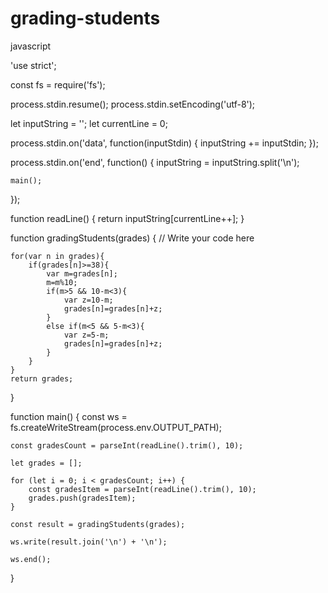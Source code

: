 # grading-students
javascript


'use strict';

const fs = require('fs');

process.stdin.resume();
process.stdin.setEncoding('utf-8');

let inputString = '';
let currentLine = 0;

process.stdin.on('data', function(inputStdin) {
    inputString += inputStdin;
});


process.stdin.on('end', function() {
    inputString = inputString.split('\n');

    main();
});

function readLine() {
    return inputString[currentLine++];
}


function gradingStudents(grades) {
    // Write your code here
    
    for(var n in grades){
        if(grades[n]>=38){
            var m=grades[n];
            m=m%10;
            if(m>5 && 10-m<3){
                var z=10-m;
                grades[n]=grades[n]+z;
            }
            else if(m<5 && 5-m<3){
                var z=5-m;
                grades[n]=grades[n]+z;
            }
        }
    }
    return grades;
}

function main() {
    const ws = fs.createWriteStream(process.env.OUTPUT_PATH);

    const gradesCount = parseInt(readLine().trim(), 10);

    let grades = [];

    for (let i = 0; i < gradesCount; i++) {
        const gradesItem = parseInt(readLine().trim(), 10);
        grades.push(gradesItem);
    }

    const result = gradingStudents(grades);

    ws.write(result.join('\n') + '\n');

    ws.end();
}
